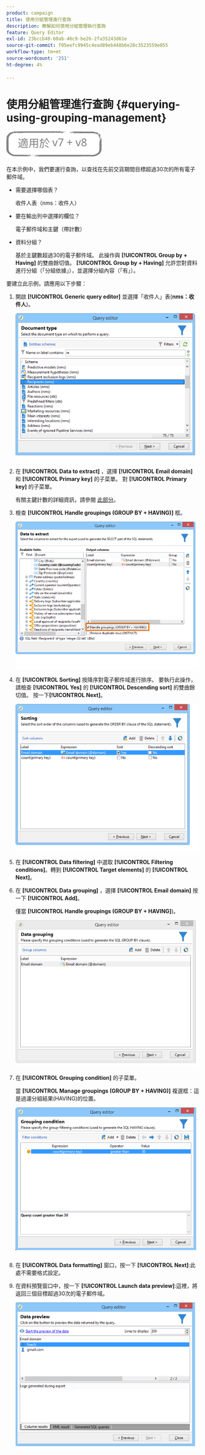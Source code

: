 ```yaml
---
product: campaign
title: 使用分組管理進行查詢
description: 瞭解如何使用分組管理執行查詢
feature: Query Editor
exl-id: 23bccb48-60ab-46c9-be26-2fa35243d61e
source-git-commit: f05eefc9945c4ead89eb448b6e28c3523559e055
workflow-type: tm+mt
source-wordcount: '251'
ht-degree: 4%

---
```


# 使用分組管理進行查詢 {#querying-using-grouping-management}

![](../../assets/common.svg)

在本示例中，我們要運行查詢，以查找在先前交貨期間目標超過30次的所有電子郵件域。

* 需要選擇哪個表？

   收件人表（nms：收件人）

* 要在輸出列中選擇的欄位？

   電子郵件域和主鍵（帶計數）

* 資料分組？

   基於主鍵數超過30的電子郵件域。 此操作與 **[!UICONTROL Group by + Having]** 的雙曲餘切值。 **[!UICONTROL Group by + Having]** 允許您對資料進行分組（「分組依據」），並選擇分組內容（「有」）。

要建立此示例，請應用以下步驟：

1. 開啟 **[!UICONTROL Generic query editor]** 並選擇「收件人」表(**nms：收件人**)。

   ![](assets/query_editor_02.png)

1. 在 **[!UICONTROL Data to extract]** ，選擇 **[!UICONTROL Email domain]** 和 **[!UICONTROL Primary key]** 的子菜單。 對 **[!UICONTROL Primary key]** 的子菜單。

   有關主鍵計數的詳細資訊，請參閱 [此部分](../../platform/using/defining-filter-conditions.md#building-expressions)。

1. 檢查 **[!UICONTROL Handle groupings (GROUP BY + HAVING)]** 框。

   ![](assets/query_editor_nveau_29.png)

1. 在 **[!UICONTROL Sorting]** 按降序對電子郵件域進行排序。 要執行此操作，請檢查 **[!UICONTROL Yes]** 的 **[!UICONTROL Descending sort]** 的雙曲餘切值。 按一下&#x200B;**[!UICONTROL Next]**。

   ![](assets/query_editor_nveau_70.png)

1. 在 **[!UICONTROL Data filtering]** 中選取 **[!UICONTROL Filtering conditions]**。轉到 **[!UICONTROL Target elements]** 的 **[!UICONTROL Next]**。
1. 在 **[!UICONTROL Data grouping]** ，選擇 **[!UICONTROL Email domain]** 按一下 **[!UICONTROL Add]**。

   僅當 **[!UICONTROL Handle groupings (GROUP BY + HAVING]**)。

   ![](assets/query_editor_blocklist_04.png)

1. 在 **[!UICONTROL Grouping condition]** 的子菜單。

   當 **[!UICONTROL Manage groupings (GROUP BY + HAVING)]** 複選框：這是過濾分組結果(HAVING)的位置。

   ![](assets/query_editor_blocklist_05.png)

1. 在 **[!UICONTROL Data formatting]** 窗口，按一下 **[!UICONTROL Next]**:此處不需要格式設定。
1. 在資料預覽窗口中，按一下 **[!UICONTROL Launch data preview]**:這裡，將返回三個目標超過30次的電子郵件域。

   ![](assets/query_editor_blocklist_06.png)
